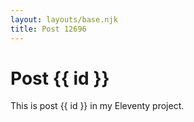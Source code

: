 ```yaml
---
layout: layouts/base.njk
title: Post 12696
---
```


# Post {{ id }}

This is post {{ id }} in my Eleventy project.

